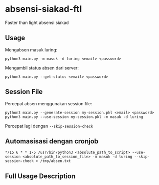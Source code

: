 # absensi-siakad-ftl
Faster than light absensi siakad

## Usage

Mengabsen masuk luring:
```
python3 main.py -m masuk -d luring <email> <password>
```

Mengambil status absen dari server:
```
python3 main.py --get-status <email> <password>
```

## Session File

Percepat absen menggunakan session file:
```
python3 main.py --generate-session my-session.pkl <email> <password>
python3 main.py --use-session my-session.pkl -m masuk -d luring
```

Percepat lagi dengan `--skip-session-check`

## Automasisasi dengan cronjob
```
*/15 6 * * 1-5 /usr/bin/python3 <absolute_path_to_script> --use-session <absolute_path_to_session_file> -m masuk -d luring --skip-session-check > /tmp/absen.txt
```
## Full Usage Description
